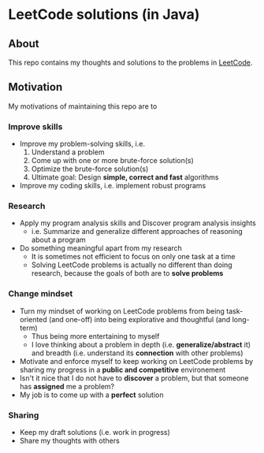 # LeetCode solutions (in Java)

## About

This repo contains my thoughts and solutions to the problems in [LeetCode](https://leetcode.com/).

## Motivation

My motivations of maintaining this repo are to

### Improve skills

- Improve my problem-solving skills, i.e.
  1. Understand a problem
  2. Come up with one or more brute-force solution(s)
  3. Optimize the brute-force solution(s)
  4. Ultimate goal: Design **simple, correct and fast** algorithms
- Improve my coding skills, i.e. implement robust programs

### Research

- Apply my program analysis skills and Discover program analysis insights
  - i.e. Summarize and generalize different approaches of reasoning about a program
- Do something meaningful apart from my research
  - It is sometimes not efficient to focus on only one task at a time
  - Solving LeetCode problems is actually no different than doing research, because the goals of both are to **solve problems**

### Change mindset

- Turn my mindset of working on LeetCode problems from being task-oriented (and one-off) into being explorative and thoughtful (and long-term)
  - Thus being more entertaining to myself
  - I love thinking about a problem in depth (i.e. **generalize/abstract** it) and breadth (i.e. understand its **connection** with other problems)
- Motivate and enforce myself to keep working on LeetCode problems by sharing my progress in a **public and competitive** environement
- Isn't it nice that I do not have to **discover** a problem, but that someone has **assigned** me a problem?
- My job is to come up with a **perfect** solution

### Sharing

- Keep my draft solutions (i.e. work in progress)
- Share my thoughts with others

